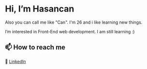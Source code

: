 <h1> Hi, I’m Hasancan </h1>
<p dir="auto"> Also you can call me like "Can". I'm 26 and i like learning new things. </p>
<p> I’m interested in Front-End web development. I am still learning :) </p>
<h2>📫 How to reach me</h2>
💬 <a href="https://www.linkedin.com/in/hasancan-bayindir/
" rel="nofollow"> LinkedIn</a>

<!---
bayindirhsncn/bayindirhsncn is a ✨ special ✨ repository because its `README.md` (this file) appears on your GitHub profile.
You can click the Preview link to take a look at your changes.
--->

